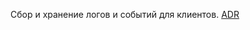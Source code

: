 Сбор и хранение логов и событий для клиентов.
[ADR](../../../docs/adr/statistics/0001-use-loki-for-clients-events.md)